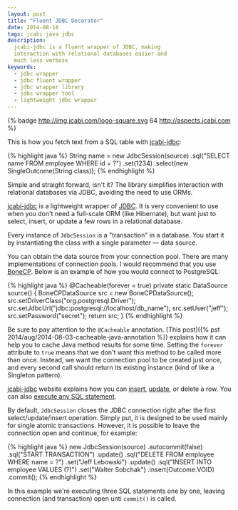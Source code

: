 ```yaml
---
layout: post
title: "Fluent JDBC Decorator"
date: 2014-08-18
tags: jcabi java jdbc
description:
  jcabi-jdbc is a fluent wrapper of JDBC, making
  interaction with relational databases easier and
  much less verbose
keywords:
  - jdbc wrapper
  - jdbc fluent wrapper
  - jdbc wrapper library
  - jdbc wrapper tool
  - lightweight jdbc wrapper
---
```


{% badge http://img.jcabi.com/logo-square.svg 64 http://aspects.jcabi.com %}

This is how you fetch text from a SQL table
with [jcabi-jdbc](http://jdbc.jcabi.com):

{% highlight java %}
String name = new JdbcSession(source)
  .sql("SELECT name FROM employee WHERE id = ?")
  .set(1234)
  .select(new SingleOutcome<String>(String.class));
{% endhighlight %}

Simple and straight forward, isn't it? The library
simplifies interaction with relational databases
via JDBC, avoiding the need to use ORMs.

<!--more-->

[jcabi-jdbc](http://jdbc.jcabi.com) is a lightweight wrapper of
[JDBC](http://www.oracle.com/technetwork/java/javase/jdbc/index.html).
It is very convenient to use when you don't need a full-scale
ORM (like Hibernate), but want just to select, insert, or update
a few rows in a relational database.

Every instance of `JdbcSession` is a "transaction" in a database.
You start it by instantiating the class with a single parameter
&mdash; data source.

You can obtain the data source from your connection pool. There are many
implementations of connection pools. I would recommend that you use
[BoneCP](http://jolbox.com/). Below is an example of how you would connect to PostgreSQL:

{% highlight java %}
@Cacheable(forever = true)
private static DataSource source() {
  BoneCPDataSource src = new BoneCPDataSource();
  src.setDriverClass("org.postgresql.Driver");
  src.setJdbcUrl("jdbc:postgresql://localhost/db_name");
  src.setUser("jeff");
  src.setPassword("secret");
  return src;
}
{% endhighlight %}

Be sure to pay attention to the `@Cacheable` annotation.
[This post]({% pst 2014/aug/2014-08-03-cacheable-java-annotation %})
explains how it can help you to cache Java method results for some time.
Setting the `forever` attribute to `true` means that we don't want this
method to be called more than once. Instead, we want the connection pool
to be created just once, and every second call should return its
existing instance (kind of like a Singleton pattern).

[jcabi-jdbc](http://jdbc.jcabi.com) website explains how you
can [insert](http://jdbc.jcabi.com/example-insert.html),
[update](http://jdbc.jcabi.com/example-update.html), or
delete a row. You can also
[execute any SQL statement](http://jdbc.jcabi.com/example-execute.html).

By default, `JdbcSession` closes the JDBC connection right after the
first select/update/insert operation. Simply put, it is designed
to be used mainly for single atomic transactions. However, it is
possible to leave the connection open and continue, for example:

{% highlight java %}
new JdbcSession(source)
  .autocommit(false)
  .sql("START TRANSACTION")
  .update()
  .sql("DELETE FROM employee WHERE name = ?")
  .set("Jeff Lebowski")
  .update()
  .sql("INSERT INTO employee VALUES (?)")
  .set("Walter Sobchak")
  .insert(Outcome.VOID)
  .commit();
{% endhighlight %}

In this example we're executing three SQL statements one by one, leaving
connection (and transaction) open unti `commit()` is called.

